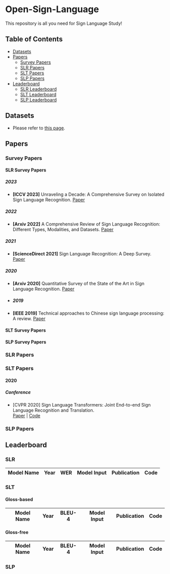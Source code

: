 # Open-Sign-Language
This repository is all you need for Sign Language Study!

## Table of Contents
- [Datasets](#datasets)  
- [Papers](#papers)
  - [Survey Papers](#survey-papers)
  - [SLR Papers](#slr-papers)
  - [SLT Papers](#slt-papers)
  - [SLP Papers](#slp-papers)
- [Leaderboard](#leaderboard)
  - [SLR Leaderboard](#slr)
  - [SLT Leaderboard](#slt)
  - [SLP Leaderboard](#slp)

## Datasets
- Please refer to [this page](helper/datasets.md).

## Papers
### Survey Papers
#### SLR Survey Papers
##### 2023
- **[ICCV 2023]** Unraveling a Decade: A Comprehensive Survey on Isolated Sign Language Recognition. [Paper](https://openaccess.thecvf.com/content/ICCV2023W/AMFG/html/Sarhan_Unraveling_a_Decade_A_Comprehensive_Survey_on_Isolated_Sign_Language_ICCVW_2023_paper.html)
##### 2022
- **[Arxiv 2022]** A Comprehensive Review of Sign Language Recognition: Different Types, Modalities, and Datasets. [Paper](https://arxiv.org/abs/2204.03328)
##### 2021
- **[ScienceDirect 2021]** Sign Language Recognition: A Deep Survey. [Paper](https://www.sciencedirect.com/science/article/pii/S095741742030614X?casa_token=P9dIGfGoMh0AAAAA:RPA7HImaRjZfsOJrJZ8INi-a9V0fJXp4hvKRRHLZMm_LySJee-lQ86zL9VcVdp2cQbkyK6zfsqM)
##### 2020
- **[Arxiv 2020]** Quantitative Survey of the State of the Art in Sign Language Recognition. [Paper](https://arxiv.org/abs/2008.09918)
- ##### 2019
- **[IEEE 2019]** Technical approaches to Chinese sign language processing: A review. [Paper](https://ieeexplore.ieee.org/abstract/document/8764391)
#### SLT Survey Papers
#### SLP Survey Papers
### SLR Papers
### SLT Papers
#### 2020
##### Conference
  - [CVPR 2020] Sign Language Transformers: Joint End-to-end Sign Language Recognition and Translation.  
    [Paper](https://openaccess.thecvf.com/content_CVPR_2020/papers/Camgoz_Sign_Language_Transformers_Joint_End-to-End_Sign_Language_Recognition_and_Translation_CVPR_2020_paper.pdf) | [Code](https://github.com/neccam/nslt)

### SLP Papers

## Leaderboard
### SLR 
| Model Name      | Year | WER      | Model Input   | Publication    | Code                                    |
|-----------------|------|----------|---------------|----------------|-----------------------------------------|

### SLT
#### Gloss-based
| Model Name      | Year | BLEU-4      | Model Input   | Publication    | Code                                    |
|-----------------|------|-------------|---------------|----------------|-----------------------------------------|
#### Gloss-free
| Model Name      | Year | BLEU-4      | Model Input   | Publication    | Code                                    |
|-----------------|------|-------------|---------------|----------------|-----------------------------------------|
### SLP
